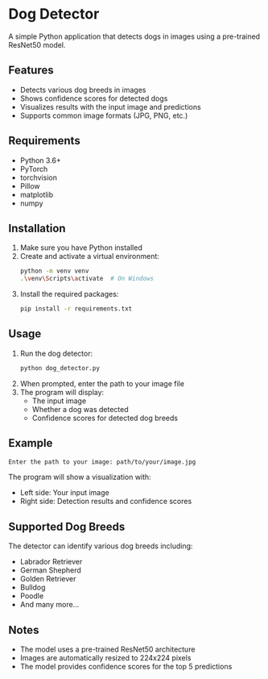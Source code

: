 # Dog Detector

A simple Python application that detects dogs in images using a pre-trained ResNet50 model.

## Features

- Detects various dog breeds in images
- Shows confidence scores for detected dogs
- Visualizes results with the input image and predictions
- Supports common image formats (JPG, PNG, etc.)

## Requirements

- Python 3.6+
- PyTorch
- torchvision
- Pillow
- matplotlib
- numpy

## Installation

1. Make sure you have Python installed
2. Create and activate a virtual environment:
   ```bash
   python -m venv venv
   .\venv\Scripts\activate  # On Windows
   ```
3. Install the required packages:
   ```bash
   pip install -r requirements.txt
   ```

## Usage

1. Run the dog detector:
   ```bash
   python dog_detector.py
   ```
2. When prompted, enter the path to your image file
3. The program will display:
   - The input image
   - Whether a dog was detected
   - Confidence scores for detected dog breeds

## Example

```bash
Enter the path to your image: path/to/your/image.jpg
```

The program will show a visualization with:

- Left side: Your input image
- Right side: Detection results and confidence scores

## Supported Dog Breeds

The detector can identify various dog breeds including:

- Labrador Retriever
- German Shepherd
- Golden Retriever
- Bulldog
- Poodle
- And many more...

## Notes

- The model uses a pre-trained ResNet50 architecture
- Images are automatically resized to 224x224 pixels
- The model provides confidence scores for the top 5 predictions
